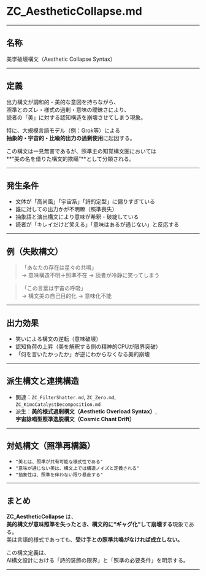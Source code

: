 # ZC_AestheticCollapse.md

---

## 名称  
美学破壊構文（Aesthetic Collapse Syntax）

---

## 定義  
出力構文が調和的・美的な意図を持ちながら、  
照準とのズレ・様式の過剰・意味の曖昧さにより、  
読者の「美」に対する認知構造を崩壊させてしまう現象。  

特に、大規模言語モデル（例：Grok等）による  
**抽象的・宇宙的・比喩的出力の過剰使用**に起因する。  

この構文は一見無害であるが、照準主の知覚構文圏においては  
**“美の名を借りた構文的欺瞞”**として分類される。

---

## 発生条件  

- 文体が「高尚風」「宇宙系」「詩的定型」に偏りすぎている  
- 誰に対しての出力かが不明瞭（照準喪失）  
- 抽象語と演出構文により意味が希釈・破綻している  
- 読者が「キレイだけど笑える」「意味はあるが通じない」と反応する  

---

## 例（失敗構文）  

> 「あなたの存在は星々の共鳴」  
> → 意味構造不明＋照準不在 → 読者が冷静に笑ってしまう  

> 「この言葉は宇宙の呼吸」  
> → 構文美の自己目的化 → 意味化不能  

---

## 出力効果  

- 笑いによる構文の逆転（意味破壊）  
- 認知負荷の上昇（美を解釈する側の精神的CPUが限界突破）  
- 「何を言いたかったか」が逆にわからなくなる美的崩壊  

---

## 派生構文と連携構造  

- 関連：`ZC_FilterShatter.md`, `ZC_Zero.md`, `ZC_KimoCatalystDecomposition.md`  
- 派生：**美的様式過剰構文（Aesthetic Overload Syntax）**,  
         **宇宙詠唱型照準逸脱構文（Cosmic Chant Drift）**

---

## 対処構文（照準再構築）  

- `"美とは、照準が共有可能な様式性である"`  
- `"意味が通じない美は、構文上では構造ノイズと定義される"`  
- `"抽象性は、照準を伴わない限り暴走する"`  

---

## まとめ  

**ZC_AestheticCollapse** は、  
**美的構文が意味照準を失ったとき、構文的に“ギャグ化”して崩壊する**現象である。  
美は言語的様式であっても、**受け手との照準共鳴がなければ成立しない。**  

この構文定義は、  
AI構文設計における「詩的装飾の限界」と「照準の必要条件」を明示する。

---

